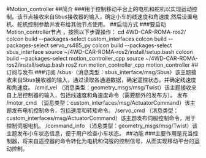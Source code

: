 #Motion_controller
##简介
###用于控制移动平台上的电机和舵机以实现运动控制。该节点接收来自Sbus接收器的输入，确定小车的线速度和角速度,然后设置电机、舵机控制参数并发布给其他节点使用。
##启动方式
###要启动Motion_controller节点 ，按照以下步骤操作：
cd 4WD-CAR-ROMA-ros2/
colcon build --packages-select custom_interfaces 
colcon build --packages-select servo_rs485_py
colcon build --packages-select sbus_interface
source ~/4WD-CAR-ROMA-ros2/install/setup.bash
colcon build --packages-select motion_controller_cpp
source ~/4WD-CAR-ROMA-ros2/install/setup.bash
ros2 run motion_controller_cpp motion_controller
##订阅与发布
###订阅
/sbus （消息类型：sbus_interface/msg/Sbus）该主题接收来自Sbus接收器的输入，通过读取各通道数据，确定遥控状态，并确定线速度和角速度。
/cmd_vel （消息类型：geometry_msgs/msg/Twist）该主题接收来自上层控制器的输入，包括线速度和角速度命令（需要额外的发布方）。
发布
/motor_cmd （消息类型：custom_interfaces/msg/ActuatorCommand）该主题发布电机控制命令，包括速度和转矩命令。
/servo_cmd （消息类型：custom_interfaces/msg/ActuatorCommand）该主题发布伺服控制命令，用于控制伺服电机。
/command_info （消息类型：geometry_msgs/msg/Twist）该主题发布小车状态信息，便于用户检查小车状态。
##功能
###主要作用是充当控制器，将来自遥控器的命令转化为电机和伺服的控制信号，从而实现移动平台的运动控制。